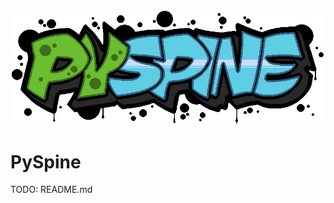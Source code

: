 ![PySpine Logo](https://github.com/SaxonRah/PySpine/blob/main/PySpine_Logo.png "PySpine Logo")

# PySpine
TODO: README.md
